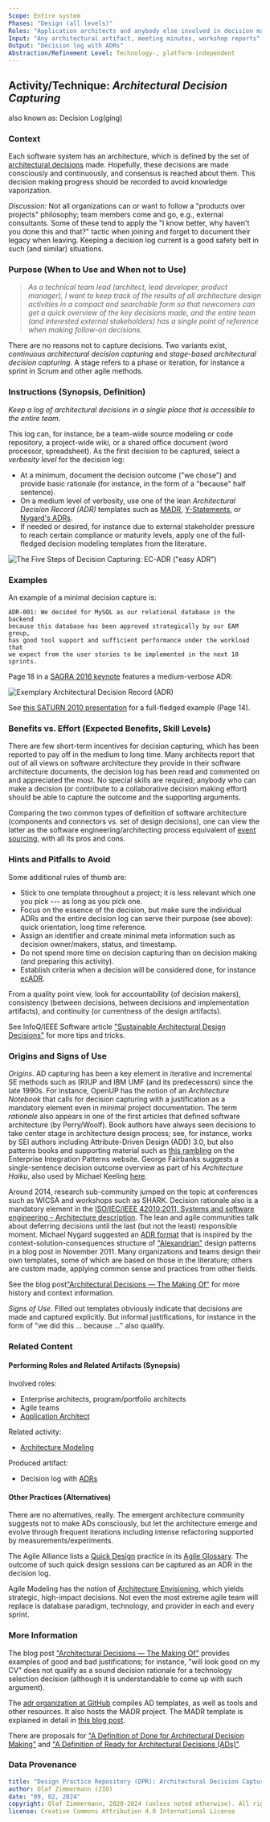```yaml
---
Scope: Entire system
Phases: "Design (all levels)"
Roles: "Application architects and anybody else involved in decision making"
Input: "Any architectural artifact, meeting minutes, workshop reports"
Output: "Decision log with ADRs"
Abstraction/Refinement Level: Technology-, platform-independent
---
```


Activity/Technique: *Architectural Decision Capturing*
------------------------------------------------------
also known as: Decision Log(ging)

### Context 
Each software system has an architecture, which is defined by the set of [architectural decisions](https://en.wikipedia.org/wiki/Architectural_decision) made. Hopefully, these decisions are made consciously and continuously, and consensus is reached about them. This decision making progress should be recorded to avoid knowledge vaporization.

*Discussion:* Not all organizations can or want to follow a "products over projects" philosophy; team members come and go, e.g., external consultants. Some of these tend to apply the "I know better, why haven't you done this and that?" tactic when joining and forget to document their legacy when leaving. Keeping a decision log current is a good safety belt in such (and similar) situations.


### Purpose (When to Use and When not to Use)

> *As a technical team lead (architect, lead developer, product manager), I want to keep track of the results of all architecture design activities in a compact and searchable form so that newcomers can get a quick overview of the key decisions made, and the entire team (and interested external stakeholders) has a single point of reference when making follow-on decisions.* 

There are no reasons not to capture decisions. Two variants exist, *continuous architectural decision capturing* and *stage-based architectural decision capturing*. A stage refers to a phase or iteration, for instance a sprint in Scrum and other agile methods.


### Instructions (Synopsis, Definition)
<!-- What to do, artifact to produce; minimum, medium maximum diligence/verbosity (?)-->   
*Keep a log of architectural decisions in a single place that is accessible to the entire team*. 

This log can, for instance, be a team-wide source modeling or code repository, a project-wide wiki, or a shared office document (word processor, spreadsheet). As the first decision to be captured, select a *verbosity level* for the decision log: 

- At a minimum, document the decision outcome ("we chose") and provide basic rationale (for instance, in the form of a "because" half sentence).
- On a medium level of verbosity, use one of the lean *Architectural Decision Record (ADR)* templates such as [MADR](https://github.com/adr/madr), [Y-Statements](https://medium.com/olzzio/y-statements-10eb07b5a177), or [Nygard's ADRs](http://thinkrelevance.com/blog/2011/11/15/documenting-architecture-decisions). 
- If needed or desired, for instance due to external stakeholder pressure to reach certain compliance or maturity levels, apply one of the full-fledged decision modeling templates from the literature.

<!-- Source: https://miro.com/app/board/o9J_lM7N_F8=/ Select the frame -> export as image -->
![The Five Steps of Decision Capturing: EC-ADR ("easy ADR")](/activities/images/ADCapturing-EC-ADR.jpg)

### Examples
An example of a minimal decision capture is: 

```adr
ADR-001: We decided for MySQL as our relational database in the backend 
because this database has been approved strategically by our EAM group, 
has good tool support and sufficient performance under the workload that 
we expect from the user stories to be implemented in the next 10 sprints.
```

Page 18 in a [SAGRA 2016 keynote](https://sagra2016.files.wordpress.com/2016/10/zio-towardsopenleanarchitectureframework-sagranov2016v10p.pdf) features a medium-verbose ADR:

![Exemplary Architectural Decision Record (ADR)](/activities/images/ZIO-ADCapturingExample.png)

See [this SATURN 2010 presentation](https://web.archive.org/web/20200815051423/https://resources.sei.cmu.edu/asset_files/presentation/2010_017_001_24651.pdf) for a full-fledged example (Page 14).


### Benefits vs. Effort (Expected Benefits, Skill Levels)
There are few short-term incentives for decision capturing, which has been reported to pay off in the medium to long time. Many architects report that out of all views on software architecture they provide in their software architecture documents, the decision log has been read and commented on and appreciated the most. No special skills are required; anybody who can make a decision (or contribute to a collaborative decision making effort) should be able to capture the outcome and the supporting arguments. 

Comparing the two common types of definition of software architecture (components and connectors vs. set of design decisions), one can view the latter as the software engineering/architecting process equivalent of [event sourcing](https://martinfowler.com/eaaDev/EventSourcing.html), with all its pros and cons. 


### Hints and Pitfalls to Avoid

Some additional rules of thumb are: 

* Stick to one template throughout a project; it is less relevant which one you pick --- as long as you pick one.
* Focus on the essence of the decision, but make sure the individual ADRs and the entire decision log can serve their purpose (see above): quick orientation, long time reference.
* Assign an identifier and create minimal meta information such as decision owner/makers, status, and timestamp.
* Do not spend more time on decision capturing than on decision making (and preparing this activity).
* Establish criteria when a decision will be considered done, for instance [ecADR](https://ozimmer.ch/practices/2020/05/22/ADDefinitionOfDone.html). 

From a quality point view, look for accountability (of decision makers), consistency (between decisions, between decisions and implementation artifacts), and continuity (or currentness of the design artifacts).

See InfoQ/IEEE Software article ["Sustainable Architectural Design Decisions"](https://www.infoq.com/articles/sustainable-architectural-design-decisions) for more tips and tricks.

<!-- More advice: 
* <https://medium.com/olzzio/how-to-create-architectural-decision-records-adrs-and-how-not-to-93b5b4b33080>
* <https://medium.com/olzzio/how-to-review-architectural-decision-records-adrs-and-how-not-to-2707652db196>
* <https://medium.com/olzzio/the-markdown-adr-madr-template-explained-and-distilled-b67603ec95bb>
-->

### Origins and Signs of Use
*Origins*. AD capturing has been a key element in iterative and incremental SE methods such as (R)UP and IBM UMF (and its predecessors) since the late 1990s. For instance, OpenUP has the notion of an *Architecture Notebook* that calls for decision capturing with a justification as a mandatory element even in minimal project  documentation. The term *rationale* also appears in one of the first articles that defined software architecture (by Perry/Woolf). Book authors have always seen decisions to take center stage in architecture design process; see, for instance, works by SEI authors including Attribute-Driven Design (ADD) 3.0, but also patterns books and supporting material such as [this rambling](http://www.enterpriseintegrationpatterns.com/ramblings/86_isthisarchitecture.html) on the Enterprise Integration Patterns website. George Fairbanks suggests a single-sentence decision outcome overview as part of his *Architecture Haiku*, also used by Michael Keeling [here](https://www.neverletdown.net/2015/03/architecture-haiku.html).

Around 2014, research sub-community jumped on the topic at conferences such as WICSA and workshops such as SHARK. Decision rationale also is a mandatory element in the [ISO/IEC/IEEE 42010:2011, Systems and software engineering – Architecture description](http://www.iso-architecture.org/ieee-1471/). The lean and agile communities talk about deferring decisions until the last (but not the least) responsible moment. Michael Nygard suggested an [ADR format](http://thinkrelevance.com/blog/2011/11/15/documenting-architecture-decisions) that is inspired by the context-solution-consequences structure of ["Alexandrian"](https://en.wikipedia.org/wiki/Christopher_Alexander) design patterns in a blog post in November 2011. Many organizations and teams design their own templates, some of which are based on those in the literature; others are custom made, applying common sense and practices from other fields.

See the blog post["Architectural Decisions — The Making Of"](https://ozimmer.ch/practices/2020/04/27/ArchitectureDecisionMaking.html) for more history and context information.  

*Signs of Use*. Filled out templates obviously indicate that decisions are made and captured explicitly. But informal justifications, for instance in the form of "we did this ... because ..." also qualify. 


### Related Content

#### Performing Roles and Related Artifacts (Synopsis)

Involved roles:

* Enterprise architects, program/portfolio architects  
* Agile teams 
* [Application Architect](../roles/DPR-ApplicationArchitectRole.md) 

Related activity:

* [Architecture Modeling](DPR-ArchitectureModeling.md)

Produced artifact: 

* Decision log with [ADRs](../artifact-templates/DPR-ArchitecturalDecisionRecordYForm.md)


#### Other Practices (Alternatives) 
There are no alternatives, really. The emergent architecture community suggests not to make ADs consciously, but let the architecture emerge and evolve through frequent iterations including intense refactoring supported by measurements/experiments. 

The Agile Alliance lists a [Quick Design](https://www.agilealliance.org/glossary/quick-design-session/) practice in its [Agile Glossary](https://www.agilealliance.org/agile101/agile-glossary/). The outcome of such quick design sessions can be captured as an ADR in the decision log.

Agile Modeling has the notion of [Architecture Envisioning](http://agilemodeling.com/essays/initialArchitectureModeling.htm), which yields strategic, high-impact decisions. Not even the most extreme agile team will replace is database paradigm, technology, and provider in each and every sprint.


### More Information 
The blog post ["Architectural Decisions — The Making Of"](https://ozimmer.ch/practices/2020/04/27/ArchitectureDecisionMaking.html) <!-- and Slides 51 and 52 in [this presentation](https://resources.sei.cmu.edu/asset_files/Presentation/2012_017_001_31349.pdf) --> provides examples of good and bad justifications; for instance, "will look good on my CV" does not qualify as a sound decision rationale for a technology selection decision (although it is understandable to come up with such argument). <!-- emoji removed -->

<!--
[This website](https://www.ifs.hsr.ch/index.php?id=13191&L=4) and [this paper](http://www.ifs.hsr.ch/fileadmin/user_upload/customers/ifs.hsr.ch/Home/projekte/ADMentor-WICSA2015ubmissionv11nc.pdf) provide an overview of selected existing templates for AD capturing and decision logging (both lean and full-fledged). 
-->

The [adr organization at GitHub](https://adr.github.io/) compiles AD templates, as well as tools and other resources. It also hosts the MADR project. The MADR template is explained in detail in [this blog post](https://medium.com/@docsoc/the-markdown-adr-madr-template-explained-and-distilled-b67603ec95bb).

<!-- See this [SATURN 2013 BoF session report](https://web.archive.org/web/20210418172822/https://resources.sei.cmu.edu/asset_files/Presentation/2013_017_001_47704.pdf) for a cost-benefit discussion and open research questions. -->

There are proposals for ["A Definition of Done for Architectural Decision Making"](https://medium.com/olzzio/a-definition-of-done-for-architectural-decisions-426cf5a952b9) and ["A Definition of Ready for Architectural Decisions (ADs)"](https://medium.com/olzzio/a-definition-of-ready-for-architectural-decisions-ads-2814e399b09b).


### Data Provenance 

```yaml
title: "Design Practice Repository (DPR): Architectural Decision Capturing"
author: Olaf Zimmermann (ZIO)
date: "09, 02, 2024"
copyright: Olaf Zimmermann, 2020-2024 (unless noted otherwise). All rights reserved.
license: Creative Commons Attribution 4.0 International License
```
